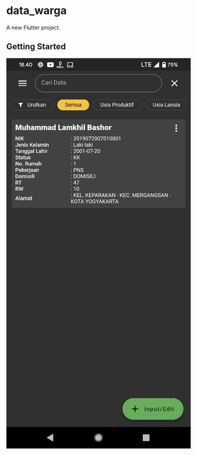 # data_warga

A new Flutter project.

## Getting Started

![Alt text](/screenshots/1.jpg?raw=true "")

